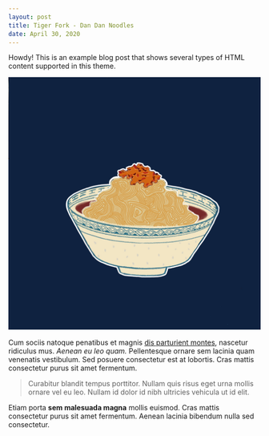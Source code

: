 ```yaml
---
layout: post
title: Tiger Fork - Dan Dan Noodles
date: April 30, 2020
---
```



<div class="message">
  Howdy! This is an example blog post that shows several types of HTML content supported in this theme.
</div>

![dandan noodles from Tiger Fork](public/images/Dan_Dan_Mian.jpg)

Cum sociis natoque penatibus et magnis <a href="#">dis parturient montes</a>, nascetur ridiculus mus. *Aenean eu leo quam.* Pellentesque ornare sem lacinia quam venenatis vestibulum. Sed posuere consectetur est at lobortis. Cras mattis consectetur purus sit amet fermentum.

> Curabitur blandit tempus porttitor. Nullam quis risus eget urna mollis ornare vel eu leo. Nullam id dolor id nibh ultricies vehicula ut id elit.

Etiam porta **sem malesuada magna** mollis euismod. Cras mattis consectetur purus sit amet fermentum. Aenean lacinia bibendum nulla sed consectetur.




